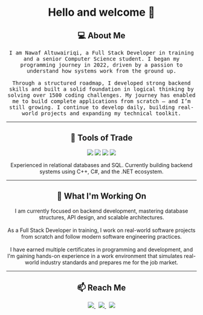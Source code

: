 <!-- Nawaf Altuwairiqi GitHub Profile -->

<h1 align="center">Hello and welcome 👋</h1>

<h2 align="center">💻 About Me</h2>

<p align="center">
  <samp>
    I am Nawaf Altuwairiqi, a Full Stack Developer in training and a senior Computer Science student. I began my programming journey in 2022, driven by a passion to understand how systems work from the ground up. <br><br>
    Through a structured roadmap, I developed strong backend skills and built a solid foundation in logical thinking by solving over 1500 coding challenges. My journey has enabled me to build complete applications from scratch — and I’m still growing. I continue to develop daily, building real-world projects and expanding my technical toolkit.
  </samp>
</p>

<hr>

<h2 align="center">🔧 Tools of Trade</h2>

<p align="center">
  <img src="https://img.shields.io/badge/C++-00599C?style=for-the-badge&logo=c%2B%2B&logoColor=white" />
  <img src="https://img.shields.io/badge/C%23-%23239120.svg?style=for-the-badge&logo=c-sharp&logoColor=white" />
  <img src="https://img.shields.io/badge/.NET-512BD4?style=for-the-badge&logo=dotnet&logoColor=white" />
  <img src="https://img.shields.io/badge/SQL-025E8C?style=for-the-badge&logo=Microsoft%20SQL%20Server&logoColor=white" />
</p>

<p align="center">
  Experienced in relational databases and SQL. Currently building backend systems using C++, C#, and the .NET ecosystem.
</p>

<hr>

<h2 align="center">🚀 What I'm Working On</h2>

<p align="center">
  I am currently focused on backend development, mastering database structures, API design, and scalable architectures. <br><br>
  As a Full Stack Developer in training, I work on real-world software projects from scratch and follow modern software engineering practices.<br><br>
  I have earned multiple certificates in programming and development, and I'm gaining hands-on experience in a work environment that simulates real-world industry standards and prepares me for the job market.
</p>

<hr>

<h2 align="center">📫 Reach Me</h2>

<p align="center">
  <a href="https://www.linkedin.com/in/nawaf-altuwairiqi" target="_blank">
    <img src="https://img.shields.io/badge/-LinkedIn-0A66C2?style=for-the-badge&logo=linkedin&logoColor=white" />
  </a>
  &nbsp;
  <a href="https://x.com/nabwras20162" target="_blank">
    <img src="https://img.shields.io/badge/-X-000000?style=for-the-badge&logo=x&logoColor=white" />
  </a>
  &nbsp;
  <a href="mailto:Aboras1424@gmail.com">
    <img src="https://img.shields.io/badge/-Gmail-D14836?style=for-the-badge&logo=gmail&logoColor=white" />
  </a>
</p>

